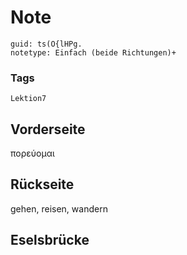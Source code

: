 # Note
```
guid: ts(O{lHPg.
notetype: Einfach (beide Richtungen)+
```

### Tags
```
Lektion7
```

## Vorderseite
πορεύομαι

## Rückseite
gehen, reisen, wandern

## Eselsbrücke

